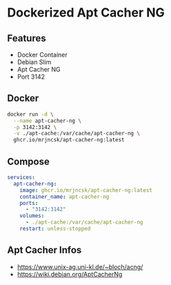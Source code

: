 # Dockerized Apt Cacher NG
## Features
- Docker Container
- Debian Slim
- Apt Cacher NG
- Port 3142
## Docker
```bash
docker run -d \
  --name apt-cacher-ng \
  -p 3142:3142 \
  -v ./apt-cache:/var/cache/apt-cacher-ng \
  ghcr.io/mrjncsk/apt-cacher-ng:latest
```
## Compose
```yml
services:
  apt-cacher-ng:
    image: ghcr.io/mrjncsk/apt-cacher-ng:latest
    container_name: apt-cacher-ng
    ports:
      - "3142:3142"
    volumes:
      - ./apt-cache:/var/cache/apt-cacher-ng
    restart: unless-stopped
```
## Apt Cacher Infos
- https://www.unix-ag.uni-kl.de/~bloch/acng/
- https://wiki.debian.org/AptCacherNg

